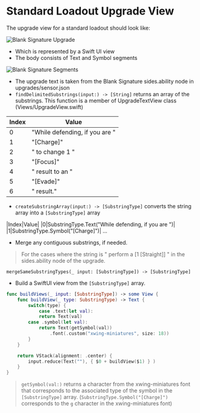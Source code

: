 # Standard Loadout Upgrade View

The upgrade view for a standard loadout should look like:

![Blank Signature Upgrade](https://pakirby1.github.io/images/BlankSignatureUpgrade.png)

- Which is represented by a Swift UI view
- The body consists of Text and Symbol segments

![Blank Signature Segments](https://pakirby1.github.io/images/BlankSignature_Segments.png)

- The upgrade text is taken from the Blank Signature sides.ability node in upgrades/sensor.json
- `findDelimitedSubstrings(input:) -> [String]` returns an array of the substrings.  This function is a member of UpgradeTextView class (Views/UpgradeView.swift)

|Index|Value|
|-|-|
|0|"While defending, if you are "|
|1|"[Charge]"|
|2|" to change 1 "|
|3|"[Focus]"|
|4|" result to an "|
|5|"[Evade]"|
|6|" result."|

- `createSubstringArray(input:) -> [SubstringType]` converts the string array into a `[SubstringType]` array

|Index|Value|
|0|SubstringType.Text("While defending, if you are ")|
|1|SubstringType.Symbol("[Charge]")|
...

- Merge any contiguous substrings, if needed.
> For the cases where the string is " perform a [1 [Straight]] " in the sides.ability node of the upgrade.

`mergeSameSubstringTypes(_ input: [SubstringType]) -> [SubstringType]`

- Build a SwiftUI view from the `[SubstringType]` array.

```swift
func buildViews(_ input: [SubstringType]) -> some View {
    func buildView(_ type: SubstringType) -> Text {
        switch(type) {
            case .text(let val):
            return Text(val)
        case .symbol(let val):
            return Text(getSymbol(val))
                .font(.custom("xwing-miniatures", size: 18))
        }
    }

    return VStack(alignment: .center) {
        input.reduce(Text(""), { $0 + buildView($1) } )
    }
}
```

> `getSymbol(val:)` returns a character from the xwing-miniatures font that corresponds to the associated type of the symbol in the `[SubstringType]` array. (`SubstringType.Symbol("[Charge]")` corresponds to the `g` character in the xwing-miniatures font)
